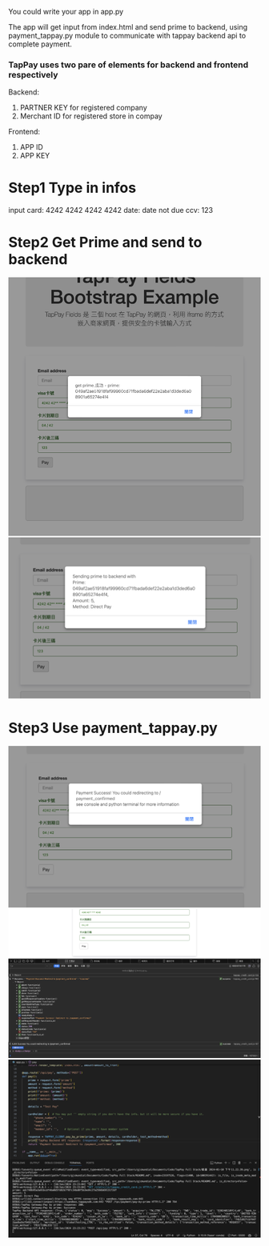 You could write your app in app.py

The app will get input from index.html and send prime to backend, using payment_tappay.py module to communicate with tappay backend api to complete payment.

### TapPay uses two pare of elements for backend and frontend respectively
Backend:
1. PARTNER KEY for registered company
2. Merchant ID for registered store in compay

Frontend:
1. APP ID
2. APP KEY

# Step1 Type in infos
input
card: 4242 4242 4242 4242
date: date not due
ccv: 123

# Step2 Get Prime and send to backend
![Alt text](<截圖 2024-01-10 下午11.21.01.png>)
![Alt text](<截圖 2024-01-10 下午11.21.40.png>)

# Step3 Use payment_tappay.py
![Alt text](<截圖 2024-01-10 下午11.21.56.png>)
![Alt text](<截圖 2024-01-10 下午11.22.39.png>)
![Alt text](<截圖 2024-01-10 下午11.23.46.png>)